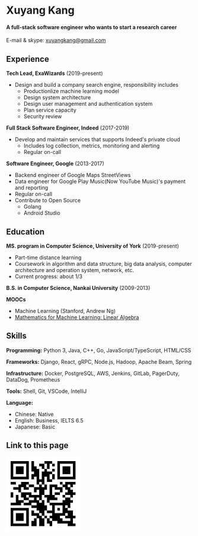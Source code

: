 Xuyang Kang
======

#### A full-stack software engineer who wants to start a research career
E-mail & skype: [xuyangkang@gmail.com](mailto:xuyangkang@gmail.com)

Experience
---------
**Tech Lead, ExaWizards** (2019-present)

- Design and build a company search engine, responsibility includes
  - Productionlize machine learning model
  - Design system architecture
  - Design user management and authentication system 
  - Plan service capacity
  - Security review

**Full Stack Software Engineer, Indeed** (2017-2019)

- Develop and maintain services that supports Indeed's private cloud
  - Includes log collection, metrics, monitoring and alerting
  - Regular on-call

**Software Engineer, Google** (2013-2017)

- Backend engineer of Google Maps StreetViews
- Data engineer for Google Play Music(Now YouTube Music)'s payment and reporting
- Regular on-call
- Contribute to Open Source
  - Golang
  - Android Studio


Education
---------
**MS. program in Computer Science, University of York** (2019-present)

- Part-time distance learning
- Coursework in algorithm and data structure, big data analysis, computer architecture and operation system, network, etc.
- Current progress: about 1/3

**B.S. in Computer Science, Nankai University** (2009-2013)

**MOOCs**

- Machine Learning (Stanford, Andrew Ng)
- [Mathematics for Machine Learning: Linear Algebra](https://coursera.org/share/f7b2a5490da199784863314e386667aa)


Skills
------
**Programming:** Python 3, Java, C++, Go, JavaScript/TypeScript, HTML/CSS

**Frameworks:** Django, React, gRPC, Node.js, Hadoop, Apache Beam, Spring

**Infrastructure:** Docker, PostgreSQL, AWS, Jenkins, GitLab, PagerDuty, DataDog, Prometheus

**Tools:** Shell, Git, VSCode, IntelliJ

**Language:**

- Chinese: Native
- English: Business, IELTS 6.5
- Japanese: Basic

Link to this page
------
![](qr-resume.png)

